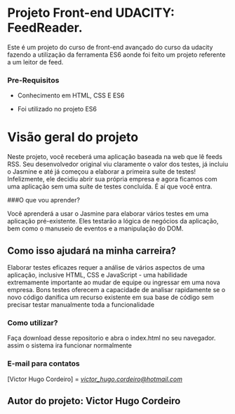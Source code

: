 # Projeto Front-end UDACITY: FeedReader.

Este é um projeto do curso de front-end avançado do curso da udacity
fazendo a utilização da ferramenta ES6 aonde foi feito um projeto referente a um 
leitor de feed.


### Pre-Requisitos

- Conhecimento em HTML, CSS E ES6

- Foi utilizado no projeto ES6

# Visão geral do projeto

Neste projeto, você receberá uma aplicação baseada na web que lê feeds RSS. Seu desenvolvedor original viu claramente o valor dos testes, já incluiu o Jasmine e até já começou a elaborar a primeira suíte de testes! Infelizmente, ele decidiu abrir sua própria empresa e agora ficamos com uma aplicação sem uma suíte de testes concluída. É aí que você entra.

###O que vou aprender?

Você aprenderá a usar o Jasmine para elaborar vários testes em uma aplicação pré-existente. Eles testarão a lógica de negócios da aplicação, bem como o manuseio de eventos e a manipulação do DOM.


## Como isso ajudará na minha carreira?

Elaborar testes eficazes requer a análise de vários aspectos de uma aplicação, inclusive HTML, CSS e JavaScript - uma habilidade extremamente importante ao mudar de equipe ou ingressar em uma nova empresa.
Bons testes oferecem a capacidade de analisar rapidamente se o novo código danifica um recurso existente em sua base de código sem precisar testar manualmente toda a funcionalidade

### Como utilizar?
Faça download desse repositorio e abra o index.html no seu navegador.
assim o sistema ira funcionar normalmente



### E-mail para contatos
[Victor Hugo Cordeiro] = *victor_hugo.cordeiro@hotmail.com*


Autor do projeto: Victor Hugo Cordeiro
---
